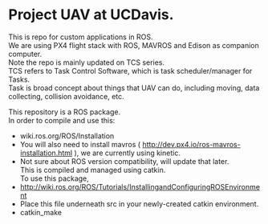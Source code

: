# Project UAV at UCDavis.
This is repo for custom applications in ROS.  
We are using PX4 flight stack with ROS, MAVROS and Edison as companion computer.  
Note the repo is mainly updated on TCS series.  
TCS refers to Task Control Software, which is task scheduler/manager for Tasks.  
Task is broad concept about things that UAV can do, including moving, data collecting, collision avoidance, etc.  

This repository is a ROS package.  
In order to compile and use this:  
+ wiki.ros.org/ROS/Installation  
+ You will also need to install mavros ( http://dev.px4.io/ros-mavros-installation.html ), we are currently using kinetic.  
+ Not sure about ROS version compatibility, will update that later.  
This is compiled and managed using catkin.  
To use this package,  
+ http://wiki.ros.org/ROS/Tutorials/InstallingandConfiguringROSEnvironment  
+ Place this file underneath src in your newly-created catkin environment.  
+ catkin_make  
